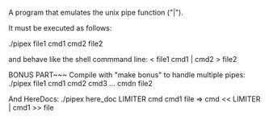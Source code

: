 A program that emulates the unix pipe function ("|").

It must be executed as follows:

  ./pipex file1 cmd1 cmd2 file2
  
and behave like the shell commmand line:
   < file1 cmd1 | cmd2 > file2

   
BONUS PART~~~
Compile with "make bonus" to handle multiple pipes:
   ./pipex file1 cmd1 cmd2 cmd3 ... cmdn file2
   
And HereDocs:
  ./pipex here_doc LIMITER cmd cmd1 file  =>  cmd << LIMITER | cmd1 >> file
